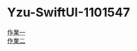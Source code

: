 # Yzu-SwiftUI-1101547
[作業一](https://github.com/cyt228/Yzu-SwiftUI-1101547/blob/fb65985c2cf6eb350b0f8b03968dd5c6b2c16aea/hw1.md)
<br>
[作業二](https://github.com/cyt228/Yzu-SwiftUI-1101547/blob/4aa80a0fd6705ee428c4f8e4735cb50116addcba/hw2.md)
